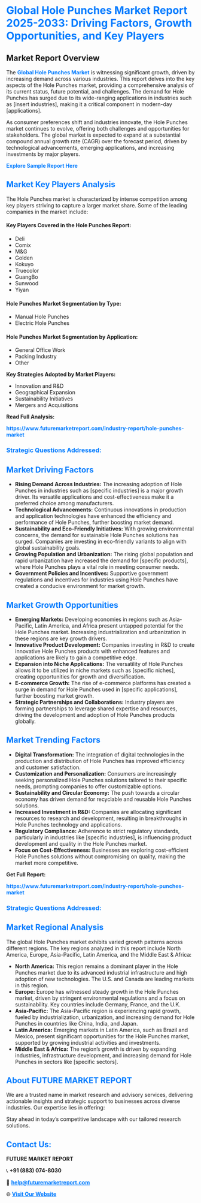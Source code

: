 <h1 style="color: #007BFF;">Global Hole Punches Market Report 2025-2033: Driving Factors, Growth Opportunities, and Key Players</h1>

<section id="overview">
<h2>Market Report Overview</h2>
<p>The <a href="https://www.futuremarketreport.com/industry-report/hole-punches-market" style="color: #007BFF; text-decoration: none;"><strong>Global Hole Punches Market</strong></a> is witnessing significant growth, driven by increasing demand across various industries. This report delves into the key aspects of the Hole Punches market, providing a comprehensive analysis of its current status, future potential, and challenges. The demand for Hole Punches has surged due to its wide-ranging applications in industries such as [insert industries], making it a critical component in modern-day [applications].</p>
<p>As consumer preferences shift and industries innovate, the Hole Punches market continues to evolve, offering both challenges and opportunities for stakeholders. The global market is expected to expand at a substantial compound annual growth rate (CAGR) over the forecast period, driven by technological advancements, emerging applications, and increasing investments by major players.</p>
</section>

<section id="overview">
<p><a href="https://www.futuremarketreport.com/request-sample/reportId=82964" style="color: #007BFF; text-decoration: none;"><strong>Explore Sample Report Here</strong></a></p>
</section>

<section id="key-players">
<h2 style="color: #007BFF;">Market Key Players Analysis</h2>
<p>The Hole Punches market is characterized by intense competition among key players striving to capture a larger market share. Some of the leading companies in the market include:</p>
<h4>Key Players Covered in the Hole Punches Report:</h4>
<ul><li>Deli</li><li>Comix</li><li>M&amp;G</li><li>Golden</li><li>Kokuyo</li><li>Truecolor</li><li>GuangBo</li><li>Sunwood</li><li>Yiyan</li></ul>
<h4>Hole Punches Market Segmentation by Type:</h4>
<ul><li>Manual Hole Punches</li><li>Electric Hole Punches</li></ul>

<h4>Hole Punches Market Segmentation by Application:</h4>
<ul><li>General Office Work</li><li>Packing Industry</li><li>Other</li></ul>
<p><strong>Key Strategies Adopted by Market Players:</strong></p>
<ul>
<li>Innovation and R&D</li>
<li>Geographical Expansion</li>
<li>Sustainability Initiatives</li>
<li>Mergers and Acquisitions</li>
</ul>
</section>

<section>
<p><strong>Read Full Analysis: </strong></p><a href="https://www.futuremarketreport.com/industry-report/hole-punches-market" style="color: #007BFF; text-decoration: none;"><strong>https://www.futuremarketreport.com/industry-report/hole-punches-market</strong></a>
<h3 style="color: #007BFF;">Strategic Questions Addressed:</h3>
</section>

<section id="driving-factors">
<h2 style="color: #007BFF;">Market Driving Factors</h2>
<ul>
<li><strong>Rising Demand Across Industries:</strong> The increasing adoption of Hole Punches in industries such as [specific industries] is a major growth driver. Its versatile applications and cost-effectiveness make it a preferred choice among manufacturers.</li>
<li><strong>Technological Advancements:</strong> Continuous innovations in production and application technologies have enhanced the efficiency and performance of Hole Punches, further boosting market demand.</li>
<li><strong>Sustainability and Eco-Friendly Initiatives:</strong> With growing environmental concerns, the demand for sustainable Hole Punches solutions has surged. Companies are investing in eco-friendly variants to align with global sustainability goals.</li>
<li><strong>Growing Population and Urbanization:</strong> The rising global population and rapid urbanization have increased the demand for [specific products], where Hole Punches plays a vital role in meeting consumer needs.</li>
<li><strong>Government Policies and Incentives:</strong> Supportive government regulations and incentives for industries using Hole Punches have created a conducive environment for market growth.</li>
</ul>
</section>

<section id="growth-opportunities">
<h2 style="color: #007BFF;">Market Growth Opportunities</h2>
<ul>
<li><strong>Emerging Markets:</strong> Developing economies in regions such as Asia-Pacific, Latin America, and Africa present untapped potential for the Hole Punches market. Increasing industrialization and urbanization in these regions are key growth drivers.</li>
<li><strong>Innovative Product Development:</strong> Companies investing in R&D to create innovative Hole Punches products with enhanced features and applications are likely to gain a competitive edge.</li>
<li><strong>Expansion into Niche Applications:</strong> The versatility of Hole Punches allows it to be utilized in niche markets such as [specific niches], creating opportunities for growth and diversification.</li>
<li><strong>E-commerce Growth:</strong> The rise of e-commerce platforms has created a surge in demand for Hole Punches used in [specific applications], further boosting market growth.</li>
<li><strong>Strategic Partnerships and Collaborations:</strong> Industry players are forming partnerships to leverage shared expertise and resources, driving the development and adoption of Hole Punches products globally.</li>
</ul>
</section>

<section id="trending-factors">
<h2 style="color: #007BFF;">Market Trending Factors</h2>
<ul>
<li><strong>Digital Transformation:</strong> The integration of digital technologies in the production and distribution of Hole Punches has improved efficiency and customer satisfaction.</li>
<li><strong>Customization and Personalization:</strong> Consumers are increasingly seeking personalized Hole Punches solutions tailored to their specific needs, prompting companies to offer customizable options.</li>
<li><strong>Sustainability and Circular Economy:</strong> The push towards a circular economy has driven demand for recyclable and reusable Hole Punches solutions.</li>
<li><strong>Increased Investment in R&D:</strong> Companies are allocating significant resources to research and development, resulting in breakthroughs in Hole Punches technology and applications.</li>
<li><strong>Regulatory Compliance:</strong> Adherence to strict regulatory standards, particularly in industries like [specific industries], is influencing product development and quality in the Hole Punches market.</li>
<li><strong>Focus on Cost-Effectiveness:</strong> Businesses are exploring cost-efficient Hole Punches solutions without compromising on quality, making the market more competitive.</li>
</ul>
</section>

<section>
<p><strong>Get Full Report: </strong></p><a href="https://www.futuremarketreport.com/industry-report/hole-punches-market" style="color: #007BFF; text-decoration: none;"><strong>https://www.futuremarketreport.com/industry-report/hole-punches-market</strong></a>
<h3 style="color: #007BFF;">Strategic Questions Addressed:</h3>
</section>


<section id="regional-analysis">
<h2 style="color: #007BFF;">Market Regional Analysis</h2>
<p>The global Hole Punches market exhibits varied growth patterns across different regions. The key regions analyzed in this report include North America, Europe, Asia-Pacific, Latin America, and the Middle East & Africa:</p>
<ul>
<li><strong>North America:</strong> This region remains a dominant player in the Hole Punches market due to its advanced industrial infrastructure and high adoption of new technologies. The U.S. and Canada are leading markets in this region.</li>
<li><strong>Europe:</strong> Europe has witnessed steady growth in the Hole Punches market, driven by stringent environmental regulations and a focus on sustainability. Key countries include Germany, France, and the U.K.</li>
<li><strong>Asia-Pacific:</strong> The Asia-Pacific region is experiencing rapid growth, fueled by industrialization, urbanization, and increasing demand for Hole Punches in countries like China, India, and Japan.</li>
<li><strong>Latin America:</strong> Emerging markets in Latin America, such as Brazil and Mexico, present significant opportunities for the Hole Punches market, supported by growing industrial activities and investments.</li>
<li><strong>Middle East & Africa:</strong> The region’s growth is driven by expanding industries, infrastructure development, and increasing demand for Hole Punches in sectors like [specific sectors].</li>
</ul>
</section>

<footer>
<h2 style="color: #007BFF;">About FUTURE MARKET REPORT</h2>
<p>We are a trusted name in market research and advisory services, delivering actionable insights and strategic support to businesses across diverse industries. Our expertise lies in offering:</p>

<p>Stay ahead in today’s competitive landscape with our tailored research solutions.</p>

<h2 style="color: #007BFF;">Contact Us:</h2>
<p><strong>FUTURE MARKET REPORT</strong></p>
<p>📞 <strong>+91 (883) 074-8030</strong></p>
<p>📧 <strong><a href="mailto:help@futuremarketreport.com" style="color: #007BFF;">help@futuremarketreport.com</a></strong></p>
<p>🌐 <strong><a href="https://www.futuremarketreport.com/" style="color: #007BFF;">Visit Our Website</a></strong></p>
</footer>